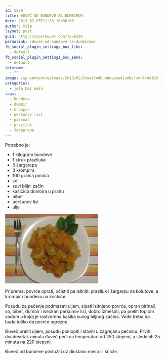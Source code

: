 ```yaml
---
id: 5228
title: ĐUVEČ OD BUNDEVE SA ĐUMBIROM
date: 2013-02-05T11:18:10+00:00
author: mila
layout: post
guid: http://superkuvar.com/?p=5228
permalink: /đuveč-od-bundeve-sa-đumbirom/
fb_social_plugin_settings_box_like:
  - default
fb_social_plugin_settings_box_send:
  - default
totvreme:
  - ""
image: /wp-content/uploads/2013/02/Djuvečodbundevesadjumbirom-940x198.jpg
categories:
  - jela bez mesa
tags:
  - bundeva
  - đumbir
  - krompir
  - peršunov list
  - pirinač
  - praziluk
  - šargarepa
---
```

Potrebno je:

  * 1 kilogram bundeve
  * 1 struk praziluka
  * 5 šargarepa
  * 3 krompira
  * 100 grama pirinča
  * so
  * suvi biljni začin
  * kašičica đumbira u prahu
  * biber
  * peršunov list
  * ulje

<img class="alignnone size-medium wp-image-5229" src="/wp-content/uploads/2013/02/Djuvečodbundevesadjumbirom-300x225.jpg" alt="Djuvečodbundevesadjumbirom" width="300" height="225" /> 

Priprema: povrće oprati, očistiti pa isitniti: praziluk i šargarpu na kolutove, a krompir i bundevu na kockice.

Posudu za pečenje podmazati uljem, sipati isitnjeno povrće, opran pirinač, so, biber, đumbir i iseckan peršunov list, dobro izmešati, pa preliti toplom vodom u kojoj je rastvorena kašika suvog biljnog začina. Vode treba da bude toliko da povrće ogrezne.

Đuveč preliti uljem, posudu poklopiti i staviti u zagrejanu pećnicu. Prvih dvadesetak minuta đuveč peći na temperaturi od 250 stepeni, a sledećih 25 minuta na 220 stepeni.

Đuveč od bundeve poslužiti uz dinstano meso ili šnicle.